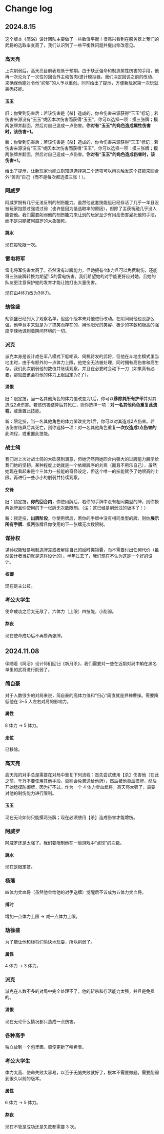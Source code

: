 # Change log

## 2024.8.15

这个版本《简浴》设计团队主要做了一些数值平衡！很高兴看到在服务器上我们的武将的选取率变高了，我们认识到了一些平衡性问题并提出修改意见。

### 高天亮

上次削弱后，高天亮目前表现低于预期。由于缺乏强命和制造属性伤害的手段，他再一次沦为了一次性的回合外主动苦肉/遗计模拟器。我们决定回调之前的改动，来确保他能对令他“抑郁”的人予以重创。同时给出了提示，方便新玩家第一次玩就熟悉技能。

#### 玉玉

旧：你受到伤害后：若该伤害是【杀】造成的，你令伤害来源获得“玉玉”标记；若伤害来源没有“玉玉”或因本次伤害而获得“玉玉”，你可以选择一项：摸三张牌；摸两张牌并翻面，然后对自己造成一点伤害。**你对有“玉玉”的角色造成属性伤害时，该伤害+1。**

新：你受到伤害后：若该伤害是【杀】造成的，你令伤害来源获得“玉玉”标记；若伤害来源没有“玉玉”或因本次伤害而获得“玉玉”，你可以选择一项：摸三张牌；摸两张牌并翻面，然后对自己造成一点伤害。**你对有“玉玉”的角色造成伤害时，该伤害+1。**

给出了提示，让新玩家也能立刻知道选择第二个选项可以再次触发这个技能来回合外“苦肉”自己（而不是每次都选摸三张！）。

### 阿威罗

阿威罗拥有几乎无法反制的制伤能力。虽然他这套技能组已经存活了几乎一年且没被玩家抱怨过强或过弱（也许是因为低选取率的原因），但除了孟获祝融几乎没人能管他。我们需要削弱他的制伤能力来让别的玩家至少有用高伤害灌死他的手段，而不是只能被阿威罗的大象砸死。

#### 跳水

现在每轮限一次。

### 雷电将军

雷电将军伤害太高了。虽然没有过牌能力，但她拥有4体力且可以免费制伤，还能将三张废牌转换为期望1.5的雷电伤害。我们希望她的对手能更好应对她，且她的队友更注意保护她的发育才能让她打出大量伤害。

现在由4体力改为3体力。

### 劫徐盛

劫徐盛已经列入了观察名单，但这个版本未对他进行改动。在阴间局他也没那么强。他毕竟本来就是为了搞笑而存在的，用他阳光的笑容、极少的字数和极高的强度辛辣地讽刺着阴间环境的一切。

### 派克

派克本身是设计成在军八模式下低嘲讽、伺机待发的武将，但他在斗地主模式里当地主时，由于有额外的一点体力上限，他完全无法被处理，同时拥有高伤害和高生存。我们此次削弱他的数值并继续观察，并且在必要时会动下一刀（如果真有必要，那就应该会将他的体力上限固定为2了）。

#### 涌恨

旧：限定技，当一名其他角色的体力值改变为1后，你可以~~**移除其所有护甲**~~并对其造成2点伤害。若该伤害结算后其死亡，则你选择一项：**对一名其他角色重复此流程**，或重置此技能。

新：限定技，当一名其他角色的体力值改变为1后，你可以对其造成2点伤害。若该伤害结算后其死亡，则你选择一项：对一名其他角色重复**一次仅造成1点伤害的**此流程，或重置此技能。

### 战士鸽

我们对上次对战士鸽的大砍感到满意，但她仍然用她回合内强大的过牌能力展示给我们她的坚韧。某种程度上她就是一个依赖牌序的刘焉（而且不用乐自己），虽然她现在看起来是个三体力一技能的奇怪设定，但这个唯一的技能赋予了她很高的上限。再进行一些小小的削弱并持续观察。

#### 交锋

旧：锁定技，**你的回合内**，你使用牌后，若你的手牌中没有相同类型的牌，则你摸两张牌且你使用的下一张牌无次数限制。（注：这已经是削弱过的版本了！）

新：锁定技，**出牌阶段**，你使用牌后，若你的手牌中没有相同类型的牌，则你**展示所有手牌**、摸两张牌且你使用的下一张牌无次数限制。

### 谋孙权

谋孙权能轻易地制造牌差或者解除自己的延时类锦囊，而不需要付出任何代价（虽然设计者当初就是这样设计的）。半年过去了，我们现在不认为这是一个好的设计。

#### 权御

现在是主公技。

### 考公大学生

使命成功之后太无敌了，六体力（上限）四技能，小削弱。

#### 熬夜

现在使命成功后不再摸两张牌。

## 2024.11.08

伴随着《简浴》设计师们回归《新月杀》，我们需要对一些在近期对局中躺在黑名单里的武将进行削弱了。

### 简自豪

对于人数很少的对局来说，简自豪的高体力值和“归心”简直就是界神曹操。需要降低他在 3~5 人左右对局的影响力。

#### 属性

8 体力 -> 5 体力。

#### 走位

已移除。

### 高天亮

高天亮的对手总是需要在对局中重复下列流程：首先尝试使用【杀】伤害他（在此之前，千万不要使用其他手段，否则会免费送给他牌），然后被他卖血摸牌，然后开始猛摸防御牌，因为打不过。作为一个 4 体力卖血武将，高天亮太强了，需要对他的制伤能力进行限制。

#### 玉玉

现在无论如何只能摸两张牌；现在必须使用【杀】造成伤害才能增伤。

### 阿威罗

阿威罗还是太强了。我们要限制他在一局游戏中“点球”的次数。

#### 跳水

现在是限定技。

### 杨藩

四体力卖血将（虽然他会给他的对手送牌）觉醒后不该成为五体力卖血将。

#### 搏时

增加一点体力上限 -> 减一点体力上限。

### 劫徐盛

为了能让他和标将们愉快地玩耍，所以削弱了。

#### 属性

4 体力 -> 3 体力。

### 派克

派克在人数不多的对局中完全处理不了，他的斩杀和存活能力太强，并且是免费的。

#### 涌恨

现在无论什么情况都只造成一点伤害。

### 各种高手

独立放到一个包里面。顺便更新了哈希表。

### 考公大学生

体力太高、使命失败太容易，以至于无脑失败就好了，根本不需要做题。需要削弱到很久以前的版本。

#### 属性

6 体力 -> 5 体力。

#### 熬夜

现在不管是成功还是失败都需要 3 次。

